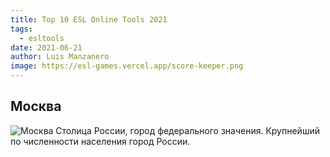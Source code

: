 ```yaml
---
title: Top 10 ESL Online Tools 2021
tags:  
  - esltools
date: 2021-06-21
author: Luis Manzanero
image: https://esl-games.vercel.app/score-keeper.png
---
```


## Москва
![Москва][moscow]
Столица России, город федерального значения. Крупнейший по численности населения город России.


[moscow]: https://traveltimes.ru/wp-content/uploads/2021/05/blobid1532423350796-scaled.jpg 
